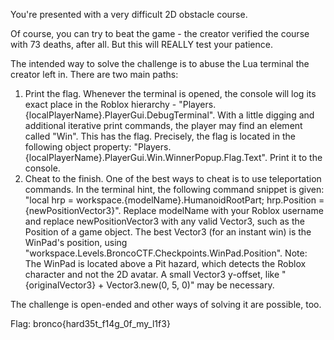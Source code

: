 You're presented with a very difficult 2D obstacle course.

Of course, you can try to beat the game - the creator verified the course with 73 deaths, after all. But this will REALLY test your patience.

The intended way to solve the challenge is to abuse the Lua terminal the creator left in. There are two main paths:
1. Print the flag. Whenever the terminal is opened, the console will log its exact place in the Roblox hierarchy - "Players.{localPlayerName}.PlayerGui.DebugTerminal". With a little digging and additional iterative print commands, the player may find an element called "Win". This has the flag. Precisely, the flag is located in the following object property: "Players.{localPlayerName}.PlayerGui.Win.WinnerPopup.Flag.Text". Print it to the console. 
2. Cheat to the finish. One of the best ways to cheat is to use teleportation commands. In the terminal hint, the following command snippet is given: "local hrp = workspace.{modelName}.HumanoidRootPart; hrp.Position = {newPositionVector3}". Replace modelName with your Roblox username and replace newPositionVector3 with any valid Vector3, such as the Position of a game object. The best Vector3 (for an instant win) is the WinPad's position, using "workspace.Levels.BroncoCTF.Checkpoints.WinPad.Position". Note: The WinPad is located above a Pit hazard, which detects the Roblox character and not the 2D avatar. A small Vector3 y-offset, like "{originalVector3} + Vector3.new(0, 5, 0)" may be necessary.

The challenge is open-ended and other ways of solving it are possible, too.

Flag: bronco{hard35t_f14g_0f_my_l1f3}